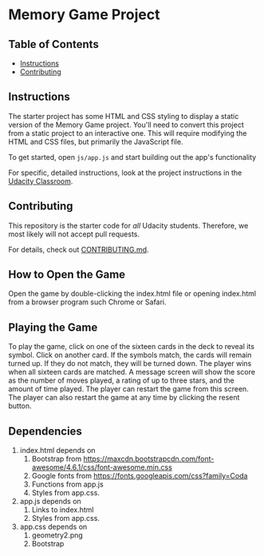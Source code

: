 # Memory Game Project

## Table of Contents

* [Instructions](#instructions)
* [Contributing](#contributing)

## Instructions

The starter project has some HTML and CSS styling to display a static version of the Memory Game project. You'll need to convert this project from a static project to an interactive one. This will require modifying the HTML and CSS files, but primarily the JavaScript file.

To get started, open `js/app.js` and start building out the app's functionality

For specific, detailed instructions, look at the project instructions in the [Udacity Classroom](https://classroom.udacity.com/me).

## Contributing

This repository is the starter code for _all_ Udacity students. Therefore, we most likely will not accept pull requests.

For details, check out [CONTRIBUTING.md](CONTRIBUTING.md).

## How to Open the Game

Open the game by double-clicking the index.html file or opening index.html from a browser program such Chrome or Safari.

## Playing the Game

To play the game, click on one of the sixteen cards in the deck to reveal its symbol. Click on another card. If the symbols match, the cards will remain turned up. If they do not match, they will be turned down. The player wins when all sixteen cards are matched. A message screen will show the score as the number of moves played, a rating of up to three stars, and the amount of time played. The player can restart the game from this screen. The player can also restart the game at any time by clicking the resent button.

## Dependencies

1. index.html depends on
    1. Bootstrap from https://maxcdn.bootstrapcdn.com/font-awesome/4.6.1/css/font-awesome.min.css
    2. Google fonts from https://fonts.googleapis.com/css?family=Coda
    3. Functions from app.js
    4. Styles from app.css.
2. app.js depends on
    1. Links to index.html
    2. Styles from app.css.
3. app.css depends on
    1. geometry2.png
    2. Bootstrap
